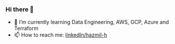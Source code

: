 ### Hi there 👋
- 🌱 I’m currently learning Data Engineering, AWS, GCP, Azure and Terraform
- 📫 How to reach me: [linkedIn/hazmil-h](https://www.linkedin.com/in/hazmil-h/)

<!--
**HazmilH/HazmilH** is a ✨ _special_ ✨ repository because its `README.md` (this file) appears on your GitHub profile.

Here are some ideas to get you started:

- 🔭 I’m currently working on ...

- 👯 I’m looking to collaborate on ...
- 🤔 I’m looking for help with ...
- 💬 Ask me about ...
- ⚡ Fun fact: ...
-->
